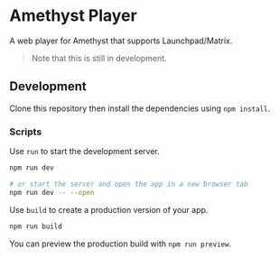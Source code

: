 # Amethyst Player

A web player for Amethyst that supports Launchpad/Matrix.

> Note that this is still in development.

## Development

Clone this repository then install the dependencies using `npm install`.

### Scripts

Use `run` to start the development server.

```bash
npm run dev

# or start the server and open the app in a new browser tab
npm run dev -- --open
```


Use `build` to create a production version of your app.

```bash
npm run build
```

You can preview the production build with `npm run preview`.


